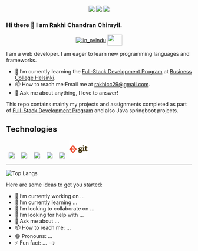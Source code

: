  <p align="center">
  <img src="https://img.shields.io/badge/Focus-java%20Programming%20%26%20Javascript%20%26%20HTML%20%26%20CSS%20%26%20React%20%26%20Node-brightgreen" />
  <img src="https://img.shields.io/badge/Lives-Finland-success" />
  <img src="https://img.shields.io/badge/Languages-English%20%26%20Malayalam%20%26%20Hindi-brightgreen" />
</p>

### Hi there 👋 I am Rakhi Chandran Chirayil.
<p align="center">
<a href="https://www.linkedin.com/in/rakhi-chandran-chirayil-131859194/" target="blank"><img align="center" src="https://image.flaticon.com/icons/png/128/174/174857.png" alt="lin_ovindu" height="30" width="40" /></a> 
<a href = "mailto: orakhicc29@gmail.com"><img align="center" src="https://seeklogo.com/images/G/gmail-new-2020-logo-32DBE11BB4-seeklogo.com.png" height="30" width="40" /></a>
</p>

I am a web developer.
I am eager to learn new programming languages and frameworks.

- 🌱 I’m currently learning the  [Full-Stack Development Program](https://en.bc.fi/qualifications/full-stack-web-developer-program/) at [Business College Helsinki](https://en.bc.fi/).
- 📫 How to reach me:Email me at [rakhicc29@gmail.com](mailto:rakhicc29@gmail.com).
- 💬 Ask me about anything, I love to answer!

This repo contains mainly my projects and assignments completed as part of [Full-Stack Development Program](https://en.bc.fi/qualifications/full-stack-web-developer-program/) and also Java springboot projects. 

<!--<img src="https://media.giphy.com/media/iY8CRBdQXODJSCERIr/giphy.gif" width="30px">&nbsp;
-->
## Technologies
<p align="left">
  <code> <img height="50" src="https://www.vectorlogo.zone/logos/java/java-ar21.svg"> </code>  
  <code> <img height="50" src="https://www.vectorlogo.zone/logos/w3_html5/w3_html5-ar21.svg"> </code>
  <code> <img height="50" src="https://www.vectorlogo.zone/logos/reactjs/reactjs-ar21.svg"> </code>
  <code> <img height="50" src="https://www.vectorlogo.zone/logos/javascript/javascript-ar21.svg"> </code>
  <code> <img height="50" src="https://www.vectorlogo.zone/logos/netlifyapp_watercss/netlifyapp_watercss-ar21.svg"> </code>
 <code><img height="50" src="https://raw.githubusercontent.com/github/explore/80688e429a7d4ef2fca1e82350fe8e3517d3494d/topics/git/git.png"></code>


  <hr>
 

![Top Langs](https://github-readme-stats.vercel.app/api/top-langs/?username=rakhicc&theme=swift)

<!--## Statistics 🚀

![rakhicc's github stats](https://github-readme-stats.vercel.app/api?username=rakhicc&show_icons=true&theme=tokyonight). 

<img src="https://github-readme-streak-stats.herokuapp.com/?user=rakhicc&theme=tokyonight" alt="mystreak"/>. 
<!--
**rakhicc/rakhicc** is a ✨ _special_ ✨ repository because its `README.md` (this file) appears on your GitHub profile.
-->

Here are some ideas to get you started:

- 🔭 I’m currently working on ...
- 🌱 I’m currently learning ...
- 👯 I’m looking to collaborate on ...
- 🤔 I’m looking for help with ...
- 💬 Ask me about ...
- 📫 How to reach me: ...
- 😄 Pronouns: ...
- ⚡ Fun fact: ...
-->
